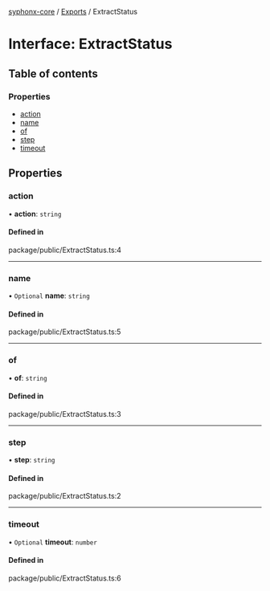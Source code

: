 [syphonx-core](../README.md) / [Exports](../modules.md) / ExtractStatus

# Interface: ExtractStatus

## Table of contents

### Properties

- [action](ExtractStatus.md#action)
- [name](ExtractStatus.md#name)
- [of](ExtractStatus.md#of)
- [step](ExtractStatus.md#step)
- [timeout](ExtractStatus.md#timeout)

## Properties

### action

• **action**: `string`

#### Defined in

package/public/ExtractStatus.ts:4

___

### name

• `Optional` **name**: `string`

#### Defined in

package/public/ExtractStatus.ts:5

___

### of

• **of**: `string`

#### Defined in

package/public/ExtractStatus.ts:3

___

### step

• **step**: `string`

#### Defined in

package/public/ExtractStatus.ts:2

___

### timeout

• `Optional` **timeout**: `number`

#### Defined in

package/public/ExtractStatus.ts:6
